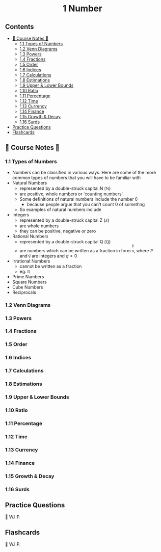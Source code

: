 <h1 align="center">1 Number</h1>

## Contents
- [📖 Course Notes 📖](#CourseNotes)
  - [1.1 Types of Numbers](#1.1TypesofNumbers)
  - [1.2 Venn Diagrams](#1.2VennDiagrams)
  - [1.3 Powers](#1.3Powers)
  - [1.4 Fractions](#1.4Fractions)
  - [1.5 Order](#1.5Order)
  - [1.6 Indices](#1.6Indices)
  - [1.7 Calculations](#1.7Calculations)
  - [1.8 Estimations](#1.8Estimations)
  - [1.9 Upper & Lower Bounds](#1.9Upper&LowerBounds)
  - [1.10 Ratio](#1.10Ratio)
  - [1.11 Percentage](#1.11Percentage)
  - [1.12 Time](#1.12Time)
  - [1.13 Currency](#1.13Currency)
  - [1.14 Finance](#1.14Finance)
  - [1.15 Growth & Decay](#1.15Growth&Decay)
  - [1.16 Surds](#1.16Surds)
- [Practice Questions](#PracticeQuestions)
- [Flashcards](#Flashcards)

<a name="CourseNotes"></a>
## 📖 Course Notes 📖
<a name="1.1TypesofNumbers"></a>
### 1.1 Types of Numbers
* Numbers can be classified in various ways. Here are some of the more common types of numbers that you will have to be familiar with
* Natural Numbers
    * represented by a double-struck capital N (ℕ)
    * are positive, whole numbers or 'counting numbers'.
    * Some definitions of natural numbers include the number 0
        * because people argue that you can't count 0 of somethng
    * So examples of natural numbers include 
* Integers
    * represented by a double-struck capital Z (ℤ)
    * are whole numbers
    * they can be positive, negative or zero
* Rational Numbers
    * represented by a double-struck capital Q (ℚ)
    * are numbers which can be written as a fraction in form <img src="/Mathematics(0580)/1-Number/Images/frac{p}{q}.png" height=25 alt="\frac{p}{q}"></img>, where <img src="/Mathematics(0580)/1-Number/Images/p.png" height=10 alt="p"></img> and <img src="/Mathematics(0580)/1-Number/Images/q.png" height=10 alt="q"></img> are integers and $q\neq0$
* Irrational Numbers
    * cannot be written as a fraction
    * eg. π
* Prime Numbers
* Square Numbers
* Cube Numbers
* Reciprocals

<a name="1.2VennDiagrams"></a>
### 1.2 Venn Diagrams


<a name="1.3Powers"></a>
### 1.3 Powers


<a name="1.4Fractions"></a>
### 1.4 Fractions



<a name="1.5Order"></a>
### 1.5 Order


<a name="1.6Indices"></a>
### 1.6 Indices


<a name="1.7Calculations"></a>
### 1.7 Calculations


<a name="1.8Estimations"></a>
### 1.8 Estimations

<a name="1.9Upper&LowerBounds"></a>
### 1.9 Upper & Lower Bounds

<a name="1.10Ratio"></a>
### 1.10 Ratio


<a name="1.11Percentage"></a>
### 1.11 Percentage


<a name="1.12Time"></a>
### 1.12 Time


<a name="1.13Currency"></a>
### 1.13 Currency


<a name="1.14Finance"></a>
### 1.14 Finance


<a name="1.15Growth&Decay"></a>
### 1.15 Growth & Decay


<a name="1.16Surds"></a>
### 1.16 Surds

<a name="PracticeQuestions"></a>
## Practice Questions
🚧 W.I.P.

<a name="Flashcards"></a>
## Flashcards
🚧 W.I.P.
